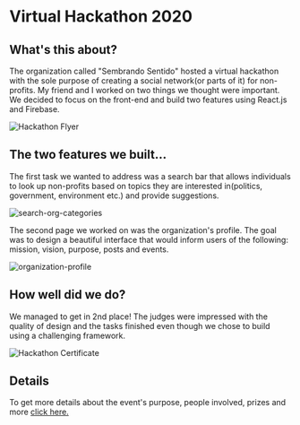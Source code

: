 # Virtual Hackathon 2020

## What's this about?
The organization called "Sembrando Sentido" hosted a virtual hackathon with the sole purpose of creating a social network(or parts of it) for non-profits. My friend and I worked on two things we thought were important. We decided to focus on the front-end and build two features using React.js and Firebase.

![Hackathon Flyer](https://lh3.googleusercontent.com/TvCvWFX-W3TcB-b7GXI_ydm78Bo5Iq3kbfZy-CFBwlhGBNJ_8ftIfycmEz8YNDi-nrjqvX-5Iw4AUlJmCBixcJlShUlSIncFlNUR9-vEtFpKHJuWeqRArH04lP2SX8xYTmsEGGWIYA=w2400)

## The two features we built...

The first task we wanted to address was a search bar that allows individuals to look up non-profits based on topics  they are interested in(politics, government, environment etc.) and provide suggestions.

![search-org-categories](https://media.giphy.com/media/h9am7jWBpDNii1WnSF/giphy.gif)

The second page we worked on was the organization's profile. The goal was to design a beautiful interface that would inform users of the following: mission, vision, purpose, posts and events.

![organization-profile](https://media.giphy.com/media/UUkk4F3a8cJ3GxiCGF/giphy.gif)

## How well did we do?
We managed to get in 2nd place! The judges were impressed with the quality of design and the tasks finished even though we chose to build using a challenging framework.

![Hackathon Certificate](https://lh3.googleusercontent.com/JTr0ozXAtpBdf9DphJDjPAyKgyHhTwGScokmbcvgBh7Y-I6RgBAqEdSvKDh84Vzj2o8Maeeip4LZwuHrgwIWX-i-1QOvBnrHAtbJNz4z1k6mw7xUMsLKTCVBHiFG7a5ToPXlfOKBgw=w2400)


## Details
To get more details about the event's purpose, people involved, prizes and more [click here.](https://drive.google.com/file/d/1lmNjIOexHsV1QzaQ18Ro2uiKOH9JsQDJ/view?usp=sharing)

